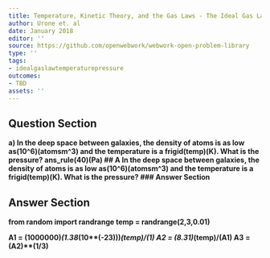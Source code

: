 ```yaml
---
title: Temperature, Kinetic Theory, and the Gas Laws - The Ideal Gas Law
author: Urone et. al
date: January 2018
editor: ''
source: https://github.com/openwebwork/webwork-open-problem-library
type: ''
tags:
- idealgaslawtemperaturepressure
outcomes:
- TBD
assets: ''
---
```


## Question Section 

<b>
a) In the deep space between galaxies, the density of atoms is as low as(10^6)(atomsm^3) and the temperature is a frigid(temp)(K). What is the pressure?
ans_rule(40)(Pa)
## A
In the deep space between galaxies, the density of atoms is as low as(10^6)(atomsm^3) and the temperature is a frigid(temp)(K). What is the pressure?
### Answer Section


## Answer Section

from random import randrange
temp = randrange(2,3,0.01)

A1 = (1000000)*(1.38*(10**(-23)))*(temp)/(1)
A2 = (8.31)*(temp)/(A1)
A3 = (A2)**(1/3)